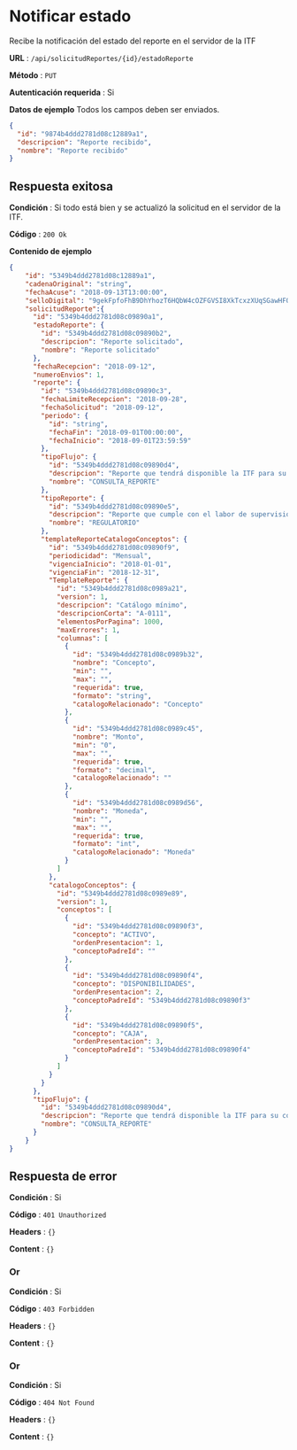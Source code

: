 # Notificar estado

Recibe la notificación del estado del reporte en el servidor de la ITF

**URL** : `/api/solicitudReportes/{id}/estadoReporte`

**Método** : `PUT`

**Autenticación requerida** : Si

**Datos de ejemplo** Todos los campos deben ser enviados.

```json
{
  "id": "9874b4ddd2781d08c12889a1",
  "descripcion": "Reporte recibido",
  "nombre": "Reporte recibido"
}
```

## Respuesta exitosa

**Condición** : Si todo está bien y se actualizó la solicitud en el servidor de la ITF.

**Código** : `200 Ok`

**Contenido de ejemplo**

```json
{
    "id": "5349b4ddd2781d08c12889a1",
	"cadenaOriginal": "string",
	"fechaAcuse": "2018-09-13T13:00:00",
	"selloDigital": "9gekFpfoFhB9DhYhozT6HQbW4cOZFGVSI8XkTcxzXUqSGawHFOGgIpiUAdXSNhdgAIuKEJM7BUaB8mkMv/pvt2IUZ+==",
	"solicitudReporte":{
	  "id": "5349b4ddd2781d08c09890a1",
	  "estadoReporte": {
		"id": "5349b4ddd2781d08c09890b2",
		"descripcion": "Reporte solicitado",
		"nombre": "Reporte solicitado"
	  },
	  "fechaRecepcion": "2018-09-12",
	  "numeroEnvios": 1,
	  "reporte": {
		"id": "5349b4ddd2781d08c09890c3",
		"fechaLimiteRecepcion": "2018-09-28",
		"fechaSolicitud": "2018-09-12",
		"periodo": {
		  "id": "string",
		  "fechaFin": "2018-09-01T00:00:00",
		  "fechaInicio": "2018-09-01T23:59:59"
		},
		"tipoFlujo": {
		  "id": "5349b4ddd2781d08c09890d4",
		  "descripcion": "Reporte que tendrá disponible la ITF para su consulta",
		  "nombre": "CONSULTA_REPORTE"
		},
		"tipoReporte": {
		  "id": "5349b4ddd2781d08c09890e5",
		  "descripcion": "Reporte que cumple con el labor de supervisión en el seguimiento de temas financieros",
		  "nombre": "REGULATORIO"
		},
		"templateReporteCatalogoConceptos": {
		  "id": "5349b4ddd2781d08c09890f9",
		  "periodicidad": "Mensual",
		  "vigenciaInicio": "2018-01-01",
		  "vigenciaFin": "2018-12-31",
		  "TemplateReporte": {
			"id": "5349b4ddd2781d08c0989a21",
			"version": 1,
			"descripcion": "Catálogo mínimo",
			"descripcionCorta": "A-0111",
			"elementosPorPagina": 1000,
			"maxErrores": 1,
			"columnas": [
			  {
				"id": "5349b4ddd2781d08c0989b32",
				"nombre": "Concepto",
				"min": "",
				"max": "",
				"requerida": true,
				"formato": "string",
				"catalogoRelacionado": "Concepto"
			  },
			  {
				"id": "5349b4ddd2781d08c0989c45",
				"nombre": "Monto",
				"min": "0",
				"max": "",
				"requerida": true,
				"formato": "decimal",
				"catalogoRelacionado": ""
			  },
			  {
				"id": "5349b4ddd2781d08c0989d56",
				"nombre": "Moneda",
				"min": "",
				"max": "",
				"requerida": true,
				"formato": "int",
				"catalogoRelacionado": "Moneda"
			  }
			]
		  },
		  "catalogoConceptos": {
			"id": "5349b4ddd2781d08c0989e89",
			"version": 1,
			"conceptos": [
			  {
				"id": "5349b4ddd2781d08c09890f3",
				"concepto": "ACTIVO",
				"ordenPresentacion": 1,
				"conceptoPadreId": ""
			  },
			  {
				"id": "5349b4ddd2781d08c09890f4",
				"concepto": "DISPONIBILIDADES",
				"ordenPresentacion": 2,
				"conceptoPadreId": "5349b4ddd2781d08c09890f3"
			  },
			  {
				"id": "5349b4ddd2781d08c09890f5",
				"concepto": "CAJA",
				"ordenPresentacion": 3,
				"conceptoPadreId": "5349b4ddd2781d08c09890f4"
			  }
			]
		  }
		}
	  },
	  "tipoFlujo": {
		"id": "5349b4ddd2781d08c09890d4",
		"descripcion": "Reporte que tendrá disponible la ITF para su consulta",
		"nombre": "CONSULTA_REPORTE"
	  }
	}
}
```

## Respuesta de error

**Condición** : Si

**Código** : `401 Unauthorized`

**Headers** : `{}`

**Content** : `{}`

### Or

**Condición** : Si

**Código** : `403 Forbidden`

**Headers** : `{}`

**Content** : `{}`

### Or

**Condición** : Si

**Código** : `404 Not Found`

**Headers** : `{}`

**Content** : `{}`